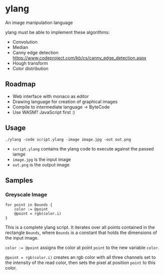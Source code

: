 # ylang
An image manipulation language

ylang must be able to implement these algorithms:
* Convolution
* Median
* Canny edge detection
  https://www.codeproject.com/kb/cs/canny_edge_detection.aspx
* Hough transform
* Color distribution

## Roadmap
* Web interface with monaco as editor
* Drawing language for creation of graphical images
* Compile to intermediate language -> ByteCode
* Use WASM? JavaScript first :)

## Usage
```
./ylang -code script.ylang -image image.jpg -out out.png
```
* `script.ylang` contains the ylang code to execute against the passed iamge
* `image.jpg` is the input image
* `out.png` is the output image

## Samples

### Greyscale Image

```
for point in Bounds {
    color := @point
    @point = rgb(color.i)
}
```
This is a complete ylang script. It iterates over all points contained in the rectangle `Bounds`, where `Bounds` is a constant that holds the dimensions of the input image.

`color := @point` assigns the color at point `point` to the new variable `color`.

`@point = rgb(color.i)` creates an rgb color with all three channels set to the intensity of the read color, then sets the pixel at position `point` to this color.